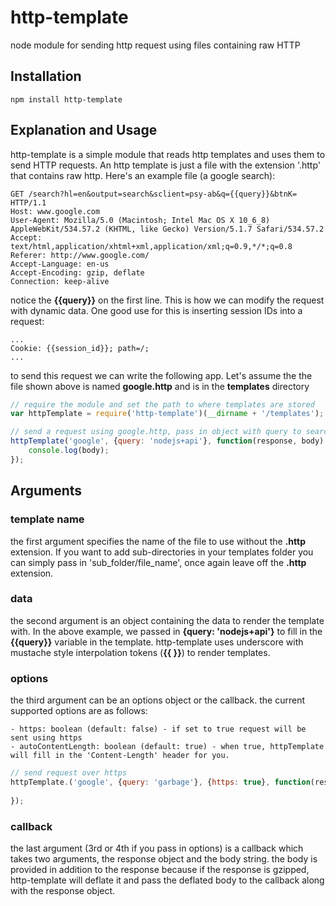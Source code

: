 http-template
=============

node module for sending http request using files containing raw HTTP

Installation
------------

    npm install http-template

Explanation and Usage
---------------------

http-template is a simple module that reads http templates and uses them to send HTTP requests. An http template is just a file with the extension '.http' that contains raw http. Here's an example file (a google search):

    GET /search?hl=en&output=search&sclient=psy-ab&q={{query}}&btnK= HTTP/1.1
    Host: www.google.com
    User-Agent: Mozilla/5.0 (Macintosh; Intel Mac OS X 10_6_8) AppleWebKit/534.57.2 (KHTML, like Gecko) Version/5.1.7 Safari/534.57.2
    Accept: text/html,application/xhtml+xml,application/xml;q=0.9,*/*;q=0.8
    Referer: http://www.google.com/
    Accept-Language: en-us
    Accept-Encoding: gzip, deflate
    Connection: keep-alive


notice the **{{query}}** on the first line. This is how we can modify the request with dynamic data. One good use for this is inserting session IDs into a request:

    ...
    Cookie: {{session_id}}; path=/;
    ...


to send this request we can write the following app. Let's assume the the file shown above is named **google.http** and is in the **templates** directory

```js
// require the module and set the path to where templates are stored
var httpTemplate = require('http-template')(__dirname + '/templates');

// send a request using google.http, pass in object with query to search for
httpTemplate('google', {query: 'nodejs+api'}, function(response, body) {
    console.log(body);
});
```

Arguments
---------

### template name
the first argument specifies the name of the file to use without the **.http** extension. If you want to add sub-directories in your templates folder you can simply pass in 'sub_folder/file_name', once again leave off the **.http** extension.

### data
the second argument is an object containing the data to render the template with. In the above example, we passed in **{query: 'nodejs+api'}** to fill in the **{{query}}** variable in the template. http-template uses underscore with mustache style interpolation tokens (**{{ }}**) to render templates.

### options 
the third argument can be an options object or the callback. the current supported options are as follows:

    - https: boolean (default: false) - if set to true request will be sent using https
    - autoContentLength: boolean (default: true) - when true, httpTemplate will fill in the 'Content-Length' header for you.

```js
// send request over https
httpTemplate.('google', {query: 'garbage'}, {https: true}, function(res, body) {
	
});
```

### callback
the last argument (3rd or 4th if you pass in options) is a callback which takes two arguments, the response object and the body string. the body is provided in addition to the response because if the response is gzipped, http-template will deflate it and pass the deflated body to the callback along with the response object.



